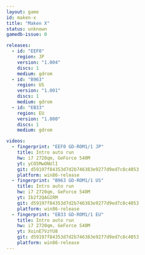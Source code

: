 ```yaml
---
layout: game
id: maken-x
title: "Maken X"
status: unknown
gamedb-issue: 0

releases:
  - id: "EEF0"
    region: JP
    version: "1.004"
    discs: 1
    medium: gdrom
  - id: "B963"
    region: US
    version: "1.001"
    discs: 1
    medium: gdrom
  - id: "EB33"
    region: EU
    version: "1.000"
    discs: 1
    medium: gdrom

videos:
  - fingerprint: "EEF0 GD-ROM1/1 JP"
    title: Intro auto run
    hw: i7 2720qm, GeForce 540M
    yt: yCO5MwONUlI
    git: d59197f84353d7d2b746383e9277d9ed7c8c4053
    platform: win86-release
  - fingerprint: "B963 GD-ROM1/1 US"
    title: Intro auto run
    hw: i7 2720qm, GeForce 540M
    yt: Ib2f2QAGIRM
    git: d59197f84353d7d2b746383e9277d9ed7c8c4053
    platform: win86-release
  - fingerprint: "EB33 GD-ROM1/1 EU"
    title: Intro auto run
    hw: i7 2720qm, GeForce 540M
    yt: XoinE7VzYU8
    git: d59197f84353d7d2b746383e9277d9ed7c8c4053
    platform: win86-release
---
```

